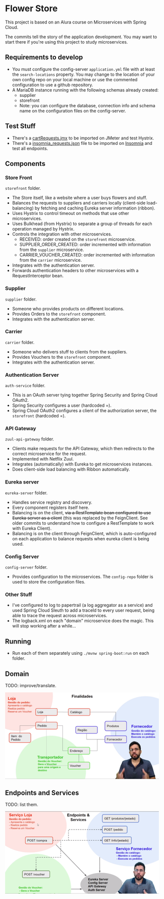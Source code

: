 # Flower Store

This project is based on an Alura course on Microservices with Spring Cloud.

The commits tell the story of the application development. You may want to start there if you're using this project to study microservices.

## Requirements to develop

- You must configure the config-server `application.yml` file with at least the `search-locations` property. You may change to the location of your own config repo on your local machine or use the commented configuration to use a github repository.
- A MariaDB instance running with the following schemas already created:
  - supplier
  - storefront
  - Note: you can configure the database, connection info and schema name on the configuration files on the config-server.

## Test Stuff

- There's a [cartRequests.jmx](README/cartRequests.jmx) to be imported on JMeter and test Hystrix.
- There's a [insomnia_requests.json](README/insomnia_requests.json) file to be imported on [Insomnia](https://insomnia.rest/download/) and test all endpoints.

## Components

### Store Front 

`storefront` folder. 

- The Store itself, like a website where a user buys flowers and stuff.
- Balances the requests to suppliers and carriers locally (client-side load-balancing) by fetching and caching Eureka server information (ribbon).
- Uses Hystrix to control timeout on methods that use other microservices.
- Uses Bulkhead (from Hystrix) to separate a group of threads for each operation managed by Hystrix.
- Controls the integration with other microservices.
  - RECEIVED: order created on the `storefront` microservice.
  - SUPPLIER_ORDER_CREATED: order incremented with information from the `supplier` microservice.
  - CARRIER_VOUCHER_CREATED: order incremented with information from the `carrier` microservice.
- Integrates with the authentication server.
- Forwards authentication headers to other microservices with a RequestInterceptor bean.

### Supplier 

`supplier` folder.

- Someone who provides products on different locations.
- Provides Orders to the `storefront` component.
- Integrates with the authentication server.

### Carrier 

`carrier` folder.

- Someone who delivers stuff to clients from the suppliers.
- Provides Vouchers to the `storefront` component.
- Integrates with the authentication server.

### Authentication Server

`auth-service` folder.

- This is an OAuth server tying together Spring Security and Spring Cloud OAuth2.
- Spring Security configures a user (hardcoded =).
- Spring Cloud OAuth2 configures a client of the authorization server, the `storefront` (hardcoded =).

### API Gateway

`zuul-api-gateway` folder.

- Clients make requests for the API Gateway, which then redirects to the correct microservice for the request.
- Implemented with Netflix Zuul.
- Integrates (automatically) with Eureka to get microservices instances.
- Does client-side load balancing with Ribbon automatically.

### Eureka server 

`eureka-server` folder.

- Handles service registry and discovery.
- Every component registers itself here.
- Balancing is on the client, ~~via a RestTemplate bean configured to use Eureka server as a client~~ (this was replaced by the FeignClient. See older commits to understand how to configure a RestTemplate to work with Eureka Client).
- Balancing is on the client through FeignClient, which is auto-configured on each application to balance requests when eureka client is being used.

### Config Server 

`config-server` folder.

- Provides configuration to the microservices.  The `config-repo` folder is used to store the configuration files.

### Other Stuff

- I've configured to log to papertrail (a log aggregator as a service) and used Spring Cloud Sleuth to add a traceId to every user request, being able to trace  the request across microservices.
- The logback.xml on each "domain" microservice does the magic. This will stop working after a while...

## Running

- Run each of them separately using `./mvnw spring-boot:run` on each folder.

## Domain

TODO: improve/translate.

![Domain](README/domain.png)

## Endpoints and Services

TODO: list them.

![Endpoints and Services V1](README/endpoints.png)
